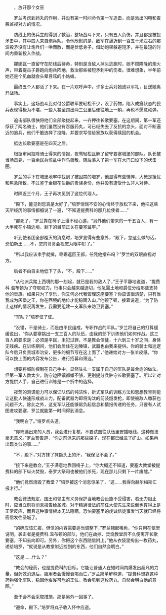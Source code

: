 　　，放开那个女巫

　　罗兰考虑到药丸的作用，并没有第一时间命令第一军追击，而是派出闪电和麦茜监视对方的情况。

　　防线上的伤兵立刻得到了救治，整场战斗下来，只有五人负伤，并且都是被投矛击中，其中四人来自炮兵队。令他欣慰的是，敌军在逼近到一百五十米左右的那波投矛没有让炮兵们一哄而散，而是伏低身子，借助炮架躲避短矛，并在最短的时间内重新投入作战。

　　娜娜瓦一直留守在防线后待命，特别是当敌人掉头逃跑时，她不顾隆隆的炮火声，带着提古子爵跑向炮兵阵地，救治那些被短矛刺中的伤者。很难想象，半年前她还是个见血就会头晕目眩的小姑娘。

　　最终五个人都活了下来。在一片欢呼声中，许多士兵对她致以军礼，目送她离开战场。

　　事实上，这场战斗比对付公爵联军要轻松不少，没了药物，陷入成瘾状态的民兵表现得极为不堪，一些人甚至跑出两三公里后便往地上一躺，再也不愿意动弹。

　　追击部队很快将他们全部聚拢起来，一齐押往长歌要塞。在这期间，第一军还俘获了两名骑士，他们虽然没有吞服药丸，可已经失去了反抗的念头，面对不断逼近的追兵，他们干脆选择了投降，并要求写信给家族以获得赎回的机会。

　　抵达长歌要塞是在四天之后。

　　根据审问投降骑士得来的情报，夜莺轻松瓦解了留守要塞城堡的部队。队长被当场击毙，一百余民兵慌乱中作鸟兽散，随后落入了第一军在大门口设下的伏击圈。

　　罗兰的手下在城堡地牢中找到了被囚禁的培罗，他显得有些憔悴，大概是担忧和焦急所致，不过鉴于金银花伯爵的贵族身份，他并没有遭受什么非人对待。

　　时隔近三个月，王子再次见到了这位代理人。

　　“殿下，能见到您真是太好了，”培罗惴惴不安的心情终于放松下来，他把这些天所经历的事情都细说了一遍，“不知道提费科的那几位使者……”

　　“都死了，“罗兰靠在椅子上漫不经心道，“另外他们带来的一千五百人，有一大半死在小镇边境，剩下的目前正关在要塞监牢。”

　　听到使者团全部覆灭的消息时，培罗显得有些意外，“殿下，您这么做的话，恐怕新王……不，您的哥哥会视您为眼中钉了。”

　　“所以我应该束手就擒，乖乖返回王都，任凭他摆布吗？”罗兰的双眼直视对方。

　　后者不由自主地低下了头，“不，殿下……”

　　“从他派兵踏上西境的那一刻起，就已是我的敌人了，”王子平静地说道，“提费科.温布顿为了夺取权力，行事只会越来越迫切，他急需土地和爵位分给那些支持他的贵族。如果只为了享乐，你又何必代我管理这座要塞？你应该很清楚，只有当我成为灰堡之王，你在西境的地位才能稳固入山。”他顿了顿，接着说道，“为了防止这样的情况再发生，我需要组建一支军队来防卫要塞。”

　　“军队？”培罗怔了怔。

　　“没错，不是骑士，而是由平民组成，专职作战的军队。”罗兰将自己的打算缓缓说出，“你从要塞挑出一支三百人的队伍，由我的部下训练他们如何作战。这三百人的要求是：必须是平民，未犯过罪，不是教会信徒，十六到三十岁之间，身体无残疾。在训练期间，他们会居住在边陲镇，武器也由我来提供。你的骑士和巡逻队今后只负责城市治安，更多的细节写在这上面了，”他递给对方一张羊皮纸，“你可以按上面的内容发布公告，进行招募和筛选。”

　　想要将城防控制在自己手中，显然驻扎一支属于自己的军队是最合适的做法。但第一军人数太少，防守边陲镇都嫌不够，更别提分兵驻守长歌要塞了。所以让对方提供人手，自己进行训练是一个折中的选择。

　　夜莺的测谎能力可以保证队伍的纯洁性，新式军队的训练方法和思想教育则能让这批人快速形成战斗力，配备武器为即将淘汰的前装燧发枪，即使被敌人缴获也问题不大。除此之外，这支军队还能够肩负起信息和情报传递的任务，只要有人试图进攻要塞，罗兰就能第一时间得到消息。

　　“我明白了。”培罗点头道。

　　“你筛选出来的人员，我会进行复核，不要试图往队伍里安插眼线，这种做法毫无意义。”罗兰警告道，“你之前派来的那些探子，现在都已经进了矿山。如果再出现类似的事……”

　　“不，殿下，”对方抹了抹额头上的汗，“我保证不会了。”

　　“接下来是教会，”王子满意地靠回椅子上，“你大概还不知道，要塞大教堂被提费科的部下纵火焚毁，泰罗大祭司也被他们杀死，现在那儿只剩下一片废墟。”

　　“他们竟然烧毁了教堂？”培罗被这个消息惊呆了，“这……我得向赫尔梅斯汇报才行。”

　　教会律法规定，国王和领主有义务保护当地教会设施不受侵害，若无力阻止时，应当立刻将消息报告给圣城。对于精通律法的前任大使先生来说倒也算得上是正常反应，而且这种事情根本无法隐瞒，恐怕要塞里的虔诚信徒事发当天就已经将密信发往圣城了。

　　“的确应该汇报，但信的内容需要适当调整下，”罗兰翘起嘴角，“你只用在信里说明，袭击者是提费科.温布顿的部队，他们在劫掠、焚烧教堂后不久便离开长歌要塞，不知去向即可。另外，你把这个东西随信附上，”他从衣袋里掏出一枚药丸，递给培罗，“就说是从教堂附近捡到的东西，他们自然会明白。”

　　“这是……什么？”

　　“教会的秘药，也是提费科的目标。它能让普通人在短时间内爆发出超凡的力量，但药效消退后，服用者会慢慢衰竭而亡，”罗兰简单解释道，“提费科想靠这种药物强化军队，稳固他岌岌可危的王位。教会见到这枚药丸，自然会明白他的意图。”

　　至于会不会采取措施，那是另外一回事了。

　　“遵命，殿下。”培罗将丸子收入怀中应道。
